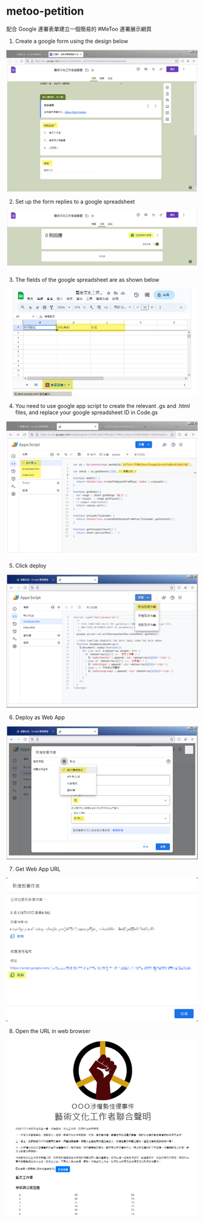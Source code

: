 # metoo-petition

配合 Google 連署表單建立一個簡易的 #MeToo 連署展示網頁

1. Create a google form using the design below

![](images/google-form-design.png)

2. Set up the form replies to a google spreadsheet

![](images/google-form-response.png)

3. The fields of the google spreadsheet are as shown below

![](images/google-spreadsheet.png)

4. You need to use google app script to create the relevant .gs and .html files, and replace your google spreadsheet ID in Code.gs

![](images/google-app-script.png)

5. Click deploy

![](images/google-apps-script-deploy.png)

6. Deploy as Web App

![](images/deploy-as-web-app.png)

7. Get Web App URL

![](images/web-app-url.png)

8. Open the URL in web browser

![](images/web-app-page.png)
